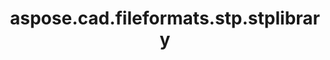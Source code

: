 ﻿---
title: aspose.cad.fileformats.stp.stplibrary
second_title: Aspose.CAD for Python via .NET API References
description: 
type: docs
weight: 10
url: /python-net/aspose.cad.fileformats.stp.stplibrary/
is_root: false
---



